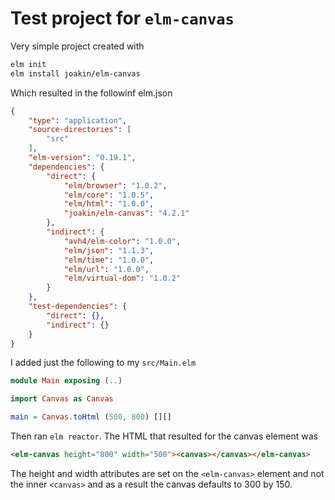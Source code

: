 # Test project for `elm-canvas`

Very simple project created with

```bash
elm init
elm install joakin/elm-canvas
```

Which resulted in the followinf elm.json

```json
{
    "type": "application",
    "source-directories": [
        "src"
    ],
    "elm-version": "0.19.1",
    "dependencies": {
        "direct": {
            "elm/browser": "1.0.2",
            "elm/core": "1.0.5",
            "elm/html": "1.0.0",
            "joakin/elm-canvas": "4.2.1"
        },
        "indirect": {
            "avh4/elm-color": "1.0.0",
            "elm/json": "1.1.3",
            "elm/time": "1.0.0",
            "elm/url": "1.0.0",
            "elm/virtual-dom": "1.0.2"
        }
    },
    "test-dependencies": {
        "direct": {},
        "indirect": {}
    }
}
```

I added just the following to my `src/Main.elm`

```elm
module Main exposing (..)

import Canvas as Canvas

main = Canvas.toHtml (500, 800) [][]
```


Then ran `elm reactor`. The HTML that resulted for the canvas element was


```html
<elm-canvas height="800" width="500"><canvas></canvas></elm-canvas>
```

The height and width attributes are set on the `<elm-canvas>` element and not the inner `<canvas>` and as a result the canvas defaults to 300 by 150.